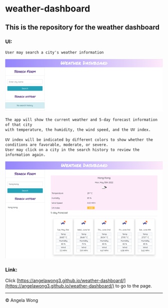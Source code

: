 # weather-dashboard

## This is the repository for the weather dashboard

### UI:

```
User may search a city's weather information
```

![search](./assets/images/search.png)

```
The app will show the current weather and 5-day forecast information of that city
with temperature, the humidity, the wind speed, and the UV index.

UV index will be indicated by different colors to show whether the conditions are favorable, moderate, or severe.
User may click on a city in the search history to review the information again.
```

![diaplay-weather-cards](./assets/images/display.png)

### Link:

Click [https://angelawong3.github.io/weather-dashboard/](https://angelawong3.github.io/weather-dashboard/) to go to the page.

---

© Angela Wong

